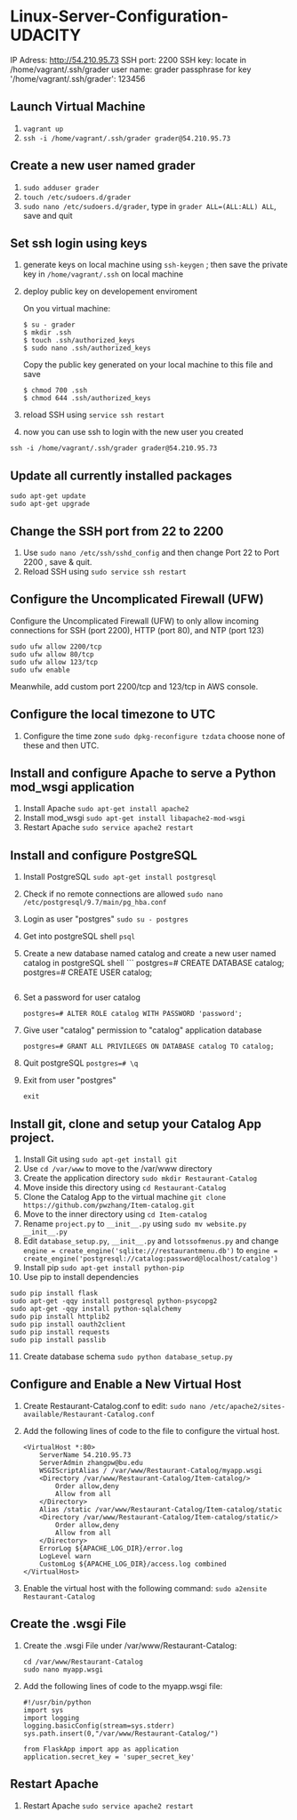 # Linux-Server-Configuration-UDACITY

IP Adress: http://54.210.95.73 
SSH port: 2200 
SSH key: locate in /home/vagrant/.ssh/grader 
user name: grader 
passphrase for key '/home/vagrant/.ssh/grader': 123456 

## Launch Virtual Machine
1. ```vagrant up```
2. ```ssh -i /home/vagrant/.ssh/grader grader@54.210.95.73```

## Create a new user named grader
1. `sudo adduser grader`
2. `touch /etc/sudoers.d/grader`
3. `sudo nano /etc/sudoers.d/grader`, type in `grader ALL=(ALL:ALL) ALL`, save and quit

## Set ssh login using keys
1. generate keys on local machine using `ssh-keygen` ; then save the private key in `/home/vagrant/.ssh` on local machine
2. deploy public key on developement enviroment

	On you virtual machine:
	```
	$ su - grader
	$ mkdir .ssh
	$ touch .ssh/authorized_keys
	$ sudo nano .ssh/authorized_keys
	```
	Copy the public key generated on your local machine to this file and save
	```
	$ chmod 700 .ssh
	$ chmod 644 .ssh/authorized_keys
	```

3. reload SSH using `service ssh restart`
4. now you can use ssh to login with the new user you created

  `ssh -i /home/vagrant/.ssh/grader grader@54.210.95.73`

## Update all currently installed packages

	sudo apt-get update
	sudo apt-get upgrade

## Change the SSH port from 22 to 2200
1. Use `sudo nano /etc/ssh/sshd_config` and then change Port 22 to Port 2200 , save & quit.
2. Reload SSH using `sudo service ssh restart`

## Configure the Uncomplicated Firewall (UFW)

Configure the Uncomplicated Firewall (UFW) to only allow incoming connections for SSH (port 2200), HTTP (port 80), and NTP (port 123)

	sudo ufw allow 2200/tcp
	sudo ufw allow 80/tcp
	sudo ufw allow 123/tcp
	sudo ufw enable

Meanwhile, add custom port 2200/tcp and 123/tcp in AWS console.
## Configure the local timezone to UTC
1. Configure the time zone `sudo dpkg-reconfigure tzdata`
   choose none of these and then UTC.

## Install and configure Apache to serve a Python mod_wsgi application
1. Install Apache `sudo apt-get install apache2`
2. Install mod_wsgi `sudo apt-get install libapache2-mod-wsgi`
3. Restart Apache `sudo service apache2 restart`

## Install and configure PostgreSQL
1. Install PostgreSQL `sudo apt-get install postgresql`
2. Check if no remote connections are allowed `sudo nano /etc/postgresql/9.7/main/pg_hba.conf`
3. Login as user "postgres" `sudo su - postgres`
4. Get into postgreSQL shell `psql`
5. Create a new database named catalog  and create a new user named catalog in postgreSQL shell
        ```
	postgres=# CREATE DATABASE catalog;
	postgres=# CREATE USER catalog;
	```
6. Set a password for user catalog

	```
	postgres=# ALTER ROLE catalog WITH PASSWORD 'password';
	```
7. Give user "catalog" permission to "catalog" application database

	```
	postgres=# GRANT ALL PRIVILEGES ON DATABASE catalog TO catalog;
	```
8. Quit postgreSQL `postgres=# \q`
9. Exit from user "postgres"

	```
	exit
	```

## Install git, clone and setup your Catalog App project.
1. Install Git using `sudo apt-get install git`
2. Use `cd /var/www` to move to the /var/www directory
3. Create the application directory `sudo mkdir Restaurant-Catalog`
4. Move inside this directory using `cd Restaurant-Catalog`
5. Clone the Catalog App to the virtual machine `git clone https://github.com/pwzhang/Item-catalog.git`
6. Move to the inner directory using `cd Item-catalog`
7. Rename `project.py` to `__init__.py` using `sudo mv website.py __init__.py`
8. Edit `database_setup.py`, `__init__.py` and `lotssofmenus.py` and change `engine = create_engine('sqlite:///restaurantmenu.db')` to `engine = create_engine('postgresql://catalog:password@localhost/catalog')`
9. Install pip `sudo apt-get install python-pip`
10. Use pip to install dependencies
   ```
   sudo pip install flask
   sudo apt-get -qqy install postgresql python-psycopg2
   sudo apt-get -qqy install python-sqlalchemy
   sudo pip install httplib2
   sudo pip install oauth2client
   sudo pip install requests
   sudo pip install passlib
   ```
11. Create database schema `sudo python database_setup.py`


## Configure and Enable a New Virtual Host
1. Create Restaurant-Catalog.conf to edit: `sudo nano /etc/apache2/sites-available/Restaurant-Catalog.conf`
2. Add the following lines of code to the file to configure the virtual host.

	```
	<VirtualHost *:80>
		ServerName 54.210.95.73
		ServerAdmin zhangpw@bu.edu
		WSGIScriptAlias / /var/www/Restaurant-Catalog/myapp.wsgi
		<Directory /var/www/Restaurant-Catalog/Item-catalog/>
			Order allow,deny
			Allow from all
		</Directory>
		Alias /static /var/www/Restaurant-Catalog/Item-catalog/static
		<Directory /var/www/Restaurant-Catalog/Item-catalog/static/>
			Order allow,deny
			Allow from all
		</Directory>
		ErrorLog ${APACHE_LOG_DIR}/error.log
		LogLevel warn
		CustomLog ${APACHE_LOG_DIR}/access.log combined
	</VirtualHost>
	```
3. Enable the virtual host with the following command: `sudo a2ensite Restaurant-Catalog`

## Create the .wsgi File
1. Create the .wsgi File under /var/www/Restaurant-Catalog:

	```
	cd /var/www/Restaurant-Catalog
	sudo nano myapp.wsgi
	```
2. Add the following lines of code to the myapp.wsgi file:

	```
	#!/usr/bin/python
	import sys
	import logging
	logging.basicConfig(stream=sys.stderr)
	sys.path.insert(0,"/var/www/Restaurant-Catalog/")

	from FlaskApp import app as application
	application.secret_key = 'super_secret_key'
	```

## Restart Apache
1. Restart Apache `sudo service apache2 restart `
